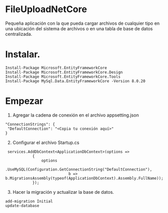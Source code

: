 # FileUploadNetCore
 Pequeña aplicación con la que pueda cargar archivos de cualquier tipo en una ubicación del sistema de archivos o en una tabla de base de datos centralizada.

# Instalar.
 ```
Install-Package Microsoft.EntityFrameworkCore
Install-Package Microsoft.EntityFrameworkCore.Design
Install-Package Microsoft.EntityFrameworkCore.Tools
Install-Package MySql.Data.EntityFrameworkCore -Version 8.0.20

 ```
 
 # Empezar
 
 1. Agregar la cadena de conexión en el archivo appsetting.json
 ```
 "ConnectionStrings": {
  "DefaultConnection": "<Copia tu conexión aquí>"
}
```

2. Configurar el archivo Startup.cs
```
 services.AddDbContext<ApplicationDbContext>(options =>
            {
                options
                .UseMySQL(Configuration.GetConnectionString("DefaultConnection"),
                            b => b.MigrationsAssembly(typeof(ApplicationDbContext).Assembly.FullName));
            });
```

3. Hacer la migración y actualizar la base de datos.
```
add-migration Initial
update-database
```


